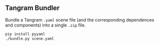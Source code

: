 ## Tangram Bundler

Bundle a Tangram `.yaml` scene file (and the corresponding dependences and components) into a single `.zip` file.

```bash
pip install pyyaml
./bundle.py scene.yaml
```


